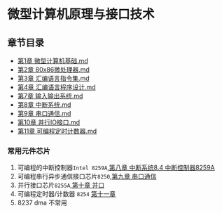 # 微型计算机原理与接口技术
## 章节目录

- [第1章 微型计算机基础.md](第1章%20微型计算机基础.md)
- [第2章 80x86微处理器.md](第2章%2080x86微处理器.md)
- [第3章 汇编语言指令集.md](第3章%20汇编语言指令集.md)
- [第4章 汇编语言程序设计.md](第4章%20汇编语言程序设计.md)
- [第7章 输入输出系统.md](第7章%20输入输出系统.md)
- [第8章 中断系统.md](第8章%20中断系统.md)
- [第9章 串口通信.md](第9章%20串口通信.md)
- [第10章 并行IO接口.md](第10章%20并行IO接口.md)
- [第11章 可编程定时计数器.md](第11章%20可编程定时计数器.md)

### 常用元件芯片
1. 可编程的中断控制器`Intel 8259A`,[第八章 中断系统8.4 中断控制器8259A](第8章%20中断系统.md)
2. 可编程串行异步通信接口芯片`8250`,[第九章 串口通信](8250可编程串行异步通信接口芯片8250.md)
3. 并行接口芯片`8255A`,[第十章 并口](第10章%20并行IO接口.md)
4. 可编程定时器/计数器 `8254` [第十一章](第11章%20可编程定时计数器.md)
5. 8237 dma 不常用
